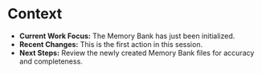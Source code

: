 # Context

- **Current Work Focus:** The Memory Bank has just been initialized.
- **Recent Changes:** This is the first action in this session.
- **Next Steps:** Review the newly created Memory Bank files for accuracy and completeness.